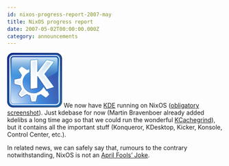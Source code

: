 ```yaml
---
id: nixos-progress-report-2007-may
title: NixOS progress report
date: 2007-05-02T00:00:00.000Z
category: announcements
---
```


[![KDE logo](../../../assets/image/klogo-official-crystal-128x128.png)](https://www.kde.org) We now have [KDE](https://www.kde.org/) running on NixOS ([obligatory screenshot](/images/screenshots/nixos-kde.png)). Just kdebase for now (Martin Bravenboer already added kdelibs a long time ago so that we could run the wonderful [KCachegrind](http://kcachegrind.sourceforge.net/cgi-bin/show.cgi)), but it contains all the important stuff (Konqueror, KDesktop, Kicker, Konsole, Control Center, etc.).

In related news, we can safely say that, rumours to the contrary notwithstanding, NixOS is not an [April Fools’ Joke](http://www.osnews.com/comment.php?news_id=17601).
